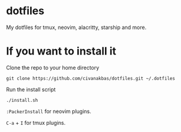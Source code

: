 # dotfiles
My dotfiles for tmux, neovim, alacritty, starship and more.

# If you want to install it
Clone the repo to your home directory

``` git clone https://github.com/civanakbas/dotfiles.git ~/.dotfiles ```

Run the install script

``` ./install.sh ```

``` :PackerInstall ``` for neovim plugins.

``` C-a ``` + ``` I ``` for tmux plugins.

